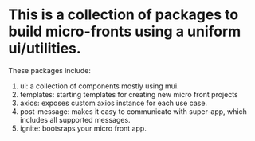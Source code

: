 # This is a collection of packages to build micro-fronts using a uniform ui/utilities.

These packages include:

1. ui: a collection of components mostly using mui.
2. templates: starting templates for creating new micro front projects
3. axios: exposes custom axios instance for each use case.
4. post-message: makes it easy to communicate with super-app, which includes all supported messages.
5. ignite: bootsraps your micro front app.
